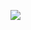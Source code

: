 ![](https://www.nta.go.jp/tmp/bb69fa47-6b58-40c6-b0ed-0de88691d8e3/images/5a7f5d851883889bd0aeae85ec8169340434cd31c7f20f7fd9806c1ffe49cb25.jpg)